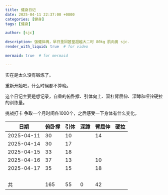 ```yaml
---
title: 健身日记
date: 2025-04-11 22:37:00 +0800
categories: [健身]
tags: [健身]

author: [sjc]

description: 强健体魄，早日重回甚至超越大二时 80kg 肌肉男 sjc.
render_with_liquid: true  # for video

mermaid: true  # for mermaid

---
```


实在是太久没有锻炼了。

重新开始吧，什么时候都不算晚。

这个日记主要是想记录，自重的俯卧撑、引体向上、双杠臂屈伸、深蹲和哑铃硬拉的训练量。

挑战打卡 争取一个月时间各1000个，之后感受一下身体有什么变化。

| 日期       | 俯卧撑 | 引体 | 深蹲 | 臂屈伸 | 硬拉 |
| ---------- | ------ | ---- | ---- | ------ | ---- |
| 2025-04-11 | 30     | 10   |      | 14     |      |
| 2025-04-14 | 30     | 17   |      |        |      |
| 2025-04-15 | 33     | 18   |      |        |      |
| 2025-04-16 | 37     | 13   |      | 10     |      |
| 2025-04-17 | 35     | 15   |      | 18     |      |
|            |        |      |      |        |      |
|            |        |      |      |        |      |
|            |        |      |      |        |      |
|            |        |      |      |        |      |
| 共         | 165    | 55   | 0    | 42     |      |

